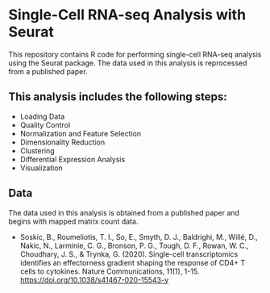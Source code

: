 # Single-Cell RNA-seq Analysis with Seurat
This repository contains R code for performing single-cell RNA-seq analysis using the Seurat package. The data used in this analysis is reprocessed from a published paper.

## This analysis includes the following steps:

- Loading Data
- Quality Control
- Normalization and Feature Selection
- Dimensionality Reduction
- Clustering
- Differential Expression Analysis
- Visualization
## Data
The data used in this analysis is obtained from a published paper and begins with mapped matrix count data. 
- Soskic, B., Roumeliotis, T. I., So, E., Smyth, D. J., Baldrighi, M., Willé, D., Nakic, N., Larminie, C. G., Bronson, P. G., Tough, D. F., Rowan, W. C., Choudhary, J. S., & Trynka, G. (2020). Single-cell transcriptomics identifies an effectorness gradient shaping the response of CD4+ T cells to cytokines. Nature Communications, 11(1), 1-15. https://doi.org/10.1038/s41467-020-15543-y
